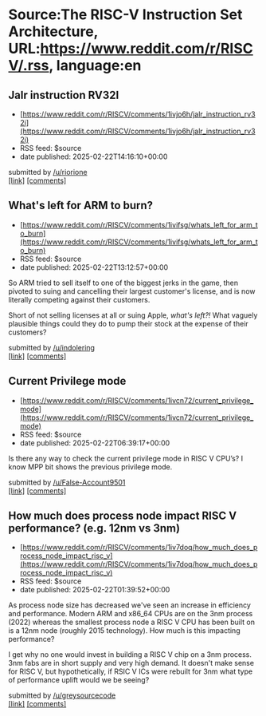 # Source:The RISC-V Instruction Set Architecture, URL:https://www.reddit.com/r/RISCV/.rss, language:en

## Jalr instruction RV32I
 - [https://www.reddit.com/r/RISCV/comments/1ivjo6h/jalr_instruction_rv32i](https://www.reddit.com/r/RISCV/comments/1ivjo6h/jalr_instruction_rv32i)
 - RSS feed: $source
 - date published: 2025-02-22T14:16:10+00:00

&#32; submitted by &#32; <a href="https://www.reddit.com/user/riorione"> /u/riorione </a> <br/> <span><a href="/r/FPGA/comments/1ivek6p/jalr_instruction_rv32i/">[link]</a></span> &#32; <span><a href="https://www.reddit.com/r/RISCV/comments/1ivjo6h/jalr_instruction_rv32i/">[comments]</a></span>

## What's left for ARM to burn?
 - [https://www.reddit.com/r/RISCV/comments/1ivifsg/whats_left_for_arm_to_burn](https://www.reddit.com/r/RISCV/comments/1ivifsg/whats_left_for_arm_to_burn)
 - RSS feed: $source
 - date published: 2025-02-22T13:12:57+00:00

<!-- SC_OFF --><div class="md"><p>So ARM tried to sell itself to one of the biggest jerks in the game, then pivoted to suing and cancelling their largest customer&#39;s license, and is now literally competing against their customers.</p> <p>Short of not selling licenses at all or suing Apple, <em>what&#39;s left?!</em> What vaguely plausible things could they do to pump their stock at the expense of their customers?</p> </div><!-- SC_ON --> &#32; submitted by &#32; <a href="https://www.reddit.com/user/indolering"> /u/indolering </a> <br/> <span><a href="https://www.reddit.com/r/RISCV/comments/1ivifsg/whats_left_for_arm_to_burn/">[link]</a></span> &#32; <span><a href="https://www.reddit.com/r/RISCV/comments/1ivifsg/whats_left_for_arm_to_burn/">[comments]</a></span>

## Current Privilege mode
 - [https://www.reddit.com/r/RISCV/comments/1ivcn72/current_privilege_mode](https://www.reddit.com/r/RISCV/comments/1ivcn72/current_privilege_mode)
 - RSS feed: $source
 - date published: 2025-02-22T06:39:17+00:00

<!-- SC_OFF --><div class="md"><p>Is there any way to check the current privilege mode in RISC V CPU’s? I know MPP bit shows the previous privilege mode.</p> </div><!-- SC_ON --> &#32; submitted by &#32; <a href="https://www.reddit.com/user/False-Account9501"> /u/False-Account9501 </a> <br/> <span><a href="https://www.reddit.com/r/RISCV/comments/1ivcn72/current_privilege_mode/">[link]</a></span> &#32; <span><a href="https://www.reddit.com/r/RISCV/comments/1ivcn72/current_privilege_mode/">[comments]</a></span>

## How much does process node impact RISC V performance? (e.g. 12nm vs 3nm)
 - [https://www.reddit.com/r/RISCV/comments/1iv7doq/how_much_does_process_node_impact_risc_v](https://www.reddit.com/r/RISCV/comments/1iv7doq/how_much_does_process_node_impact_risc_v)
 - RSS feed: $source
 - date published: 2025-02-22T01:39:52+00:00

<!-- SC_OFF --><div class="md"><p>As process node size has decreased we&#39;ve seen an increase in efficiency and performance. Modern ARM and x86_64 CPUs are on the 3nm process (2022) whereas the smallest process node a RISC V CPU has been built on is a 12nm node (roughly 2015 technology). How much is this impacting performance? </p> <p>I get why no one would invest in building a RISC V chip on a 3nm process. 3nm fabs are in short supply and very high demand. It doesn&#39;t make sense for RISC V, but hypothetically, if RSIC V ICs were rebuilt for 3nm what type of performance uplift would we be seeing? </p> </div><!-- SC_ON --> &#32; submitted by &#32; <a href="https://www.reddit.com/user/greysourcecode"> /u/greysourcecode </a> <br/> <span><a href="https://www.reddit.com/r/RISCV/comments/1iv7doq/how_much_does_process_node_impact_risc_v/">[link]</a></span> &#32; <span><a href="https://www.reddit.com/r/RISCV/comments/1iv7doq/how_much_does_process_node_impact_risc_v/">[comments]</a></spa

